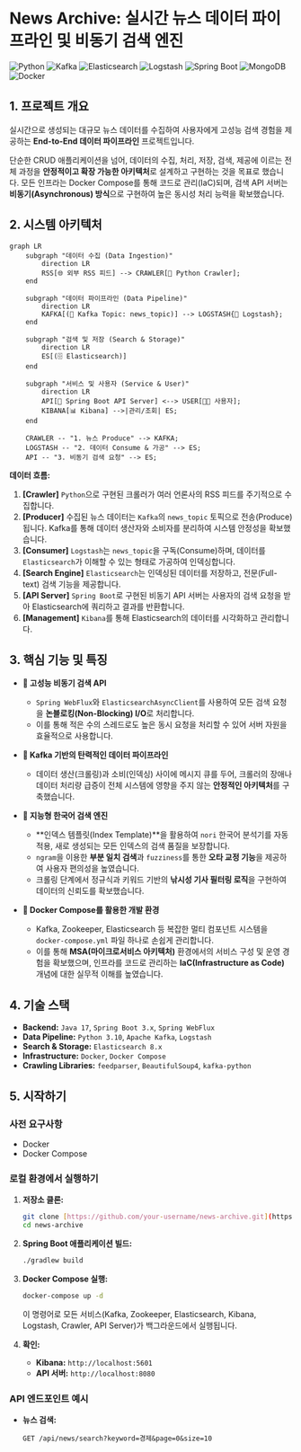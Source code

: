 # News Archive: 실시간 뉴스 데이터 파이프라인 및 비동기 검색 엔진

![Python](https://img.shields.io/badge/Python-3776AB?style=for-the-badge&logo=python&logoColor=white)
![Kafka](https://img.shields.io/badge/Apache%20Kafka-231F20?style=for-the-badge&logo=apachekafka&logoColor=white)
![Elasticsearch](https://img.shields.io/badge/Elasticsearch-005571?style=for-the-badge&logo=elasticsearch&logoColor=white)
![Logstash](https://img.shields.io/badge/Logstash-005571?style=for-the-badge&logo=logstash&logoColor=white)
![Spring Boot](https://img.shields.io/badge/Spring%20Boot-6DB33F?style=for-the-badge&logo=springboot&logoColor=white)
![MongoDB](https://img.shields.io/badge/MongoDB-47A248?style=for-the-badge&logo=mongodb&logoColor=white)
![Docker](https://img.shields.io/badge/Docker-2496ED?style=for-the-badge&logo=docker&logoColor=white)

## 1. 프로젝트 개요

실시간으로 생성되는 대규모 뉴스 데이터를 수집하여 사용자에게 고성능 검색 경험을 제공하는 **End-to-End 데이터 파이프라인** 프로젝트입니다.

단순한 CRUD 애플리케이션을 넘어, 데이터의 수집, 처리, 저장, 검색, 제공에 이르는 전체 과정을 **안정적이고 확장 가능한 아키텍처**로 설계하고 구현하는 것을 목표로 했습니다. 모든 인프라는 Docker Compose를 통해 코드로 관리(IaC)되며, 검색 API 서버는 **비동기(Asynchronous) 방식**으로 구현하여 높은 동시성 처리 능력을 확보했습니다.

## 2. 시스템 아키텍처

```mermaid
graph LR
    subgraph "데이터 수집 (Data Ingestion)"
        direction LR
        RSS[🌐 외부 RSS 피드] --> CRAWLER[🐍 Python Crawler];
    end

    subgraph "데이터 파이프라인 (Data Pipeline)"
        direction LR
        KAFKA[(🔵 Kafka Topic: news_topic)] --> LOGSTASH{🔄 Logstash};
    end

    subgraph "검색 및 저장 (Search & Storage)"
        direction LR
        ES[(🗄️ Elasticsearch)]
    end

    subgraph "서비스 및 사용자 (Service & User)"
        direction LR
        API[🚀 Spring Boot API Server] <--> USER[👨‍💻 사용자];
        KIBANA[📊 Kibana] -->|관리/조회| ES;
    end

    CRAWLER -- "1. 뉴스 Produce" --> KAFKA;
    LOGSTASH -- "2. 데이터 Consume & 가공" --> ES;
    API -- "3. 비동기 검색 요청" --> ES;
```

**데이터 흐름:**
1.  **[Crawler]** `Python`으로 구현된 크롤러가 여러 언론사의 RSS 피드를 주기적으로 수집합니다.
2.  **[Producer]** 수집된 뉴스 데이터는 `Kafka`의 `news_topic` 토픽으로 전송(Produce)됩니다. Kafka를 통해 데이터 생산자와 소비자를 분리하여 시스템 안정성을 확보했습니다.
3.  **[Consumer]** `Logstash`는 `news_topic`을 구독(Consume)하며, 데이터를 `Elasticsearch`가 이해할 수 있는 형태로 가공하여 인덱싱합니다.
4.  **[Search Engine]** `Elasticsearch`는 인덱싱된 데이터를 저장하고, 전문(Full-text) 검색 기능을 제공합니다.
5.  **[API Server]** `Spring Boot`로 구현된 비동기 API 서버는 사용자의 검색 요청을 받아 Elasticsearch에 쿼리하고 결과를 반환합니다.
6.  **[Management]** `Kibana`를 통해 Elasticsearch의 데이터를 시각화하고 관리합니다.

## 3. 핵심 기능 및 특징

-   **🚀 고성능 비동기 검색 API**
    -   `Spring WebFlux`와 `ElasticsearchAsyncClient`를 사용하여 모든 검색 요청을 **논블로킹(Non-Blocking) I/O**로 처리합니다.
    -   이를 통해 적은 수의 스레드로도 높은 동시 요청을 처리할 수 있어 서버 자원을 효율적으로 사용합니다.

-   **🌊 Kafka 기반의 탄력적인 데이터 파이프라인**
    -   데이터 생산(크롤링)과 소비(인덱싱) 사이에 메시지 큐를 두어, 크롤러의 장애나 데이터 처리량 급증이 전체 시스템에 영향을 주지 않는 **안정적인 아키텍처**를 구축했습니다.

-   **🧠 지능형 한국어 검색 엔진**
    -   **인덱스 템플릿(Index Template)**을 활용하여 `nori` 한국어 분석기를 자동 적용, 새로 생성되는 모든 인덱스의 검색 품질을 보장합니다.
    -   `ngram`을 이용한 **부분 일치 검색**과 `fuzziness`를 통한 **오타 교정 기능**을 제공하여 사용자 편의성을 높였습니다.
    -   크롤링 단계에서 정규식과 키워드 기반의 **낚시성 기사 필터링 로직**을 구현하여 데이터의 신뢰도를 확보했습니다.

-   **🐳 Docker Compose를 활용한 개발 환경**
    -   Kafka, Zookeeper, Elasticsearch 등 복잡한 멀티 컴포넌트 시스템을 `docker-compose.yml` 파일 하나로 손쉽게 관리합니다.
    -   이를 통해 **MSA(마이크로서비스 아키텍처)** 환경에서의 서비스 구성 및 운영 경험을 확보했으며, 인프라를 코드로 관리하는 **IaC(Infrastructure as Code)** 개념에 대한 실무적 이해를 높였습니다.

## 4. 기술 스택

-   **Backend:** `Java 17`, `Spring Boot 3.x`, `Spring WebFlux`
-   **Data Pipeline:** `Python 3.10`, `Apache Kafka`, `Logstash`
-   **Search & Storage:** `Elasticsearch 8.x`
-   **Infrastructure:** `Docker`, `Docker Compose`
-   **Crawling Libraries:** `feedparser`, `BeautifulSoup4`, `kafka-python`

## 5. 시작하기

### 사전 요구사항
-   Docker
-   Docker Compose

### 로컬 환경에서 실행하기
1.  **저장소 클론:**
    ```bash
    git clone [https://github.com/your-username/news-archive.git](https://github.com/your-username/news-archive.git)
    cd news-archive
    ```

2.  **Spring Boot 애플리케이션 빌드:**
    ```bash
    ./gradlew build
    ```

3.  **Docker Compose 실행:**
    ```bash
    docker-compose up -d
    ```
    이 명령어로 모든 서비스(Kafka, Zookeeper, Elasticsearch, Kibana, Logstash, Crawler, API Server)가 백그라운드에서 실행됩니다.

4.  **확인:**
    -   **Kibana:** `http://localhost:5601`
    -   **API 서버:** `http://localhost:8080`

### API 엔드포인트 예시
-   **뉴스 검색:**
    ```
    GET /api/news/search?keyword=경제&page=0&size=10
    ```
